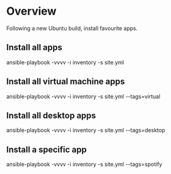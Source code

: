 Overview
========

Following a new Ubuntu build, install favourite apps. 

Install all apps
----------------
ansible-playbook -vvvv -i inventory -s site.yml


Install all virtual machine apps
--------------------------------
ansible-playbook -vvvv -i inventory -s site.yml --tags=virtual


Install all desktop apps
------------------------
ansible-playbook -vvvv -i inventory -s site.yml --tags=desktop


Install a specific app
----------------------
ansible-playbook -vvvv -i inventory -s site.yml --tags=spotify

